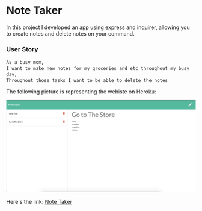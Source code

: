 # Note Taker

In this project I developed an app using express and inquirer, allowing you to create notes and delete notes on your command.

### User Story

```
As a busy mom,
I want to make new notes for my groceries and etc throughout my busy day,
Throughout those tasks I want to be able to delete the notes
```

The following picture is representing the webiste on Heroku:

![SC of Note Taker](imgs/sc-note-taker.png)

Here's the link: [Note Taker](https://serene-sierra-17525.herokuapp.com/)
